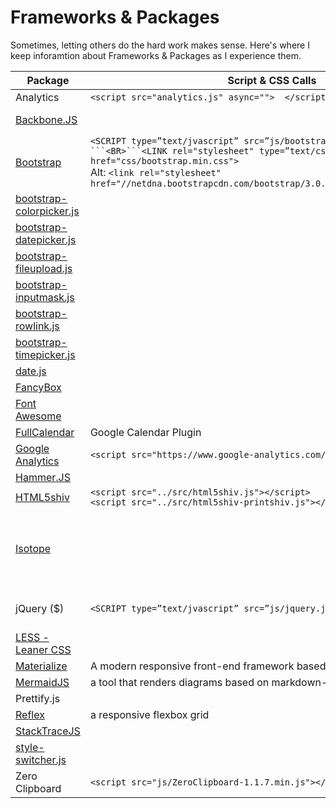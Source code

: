 # Frameworks & Packages

Sometimes, letting others do the hard work makes sense.  Here's where I keep inforamtion about Frameworks & Packages as I experience them.

| Package | Script & CSS Calls| Notes |  
| ---- | ---- | ---- |  
| Analytics | `<script src="analytics.js" async="">  </script>` |  |  
| [Backbone.JS](http://backbonejs.org) |  | Jeremy Ashkenas | 
| [Bootstrap](http://getbootstrap.com) | `<SCRIPT type=”text/jvascript” src=”js/bootstrap.min.js”></SCRIPT> ```<BR>```<LINK rel="stylesheet" type=”text/css” href="css/bootstrap.min.css"> ` <BR> Alt: `<link rel="stylesheet" href="//netdna.bootstrapcdn.com/bootstrap/3.0.0/css/bootstrap.min.css">`| A twitter creation |  
| [bootstrap-colorpicker.js](http://www.eyecon.ro/bootstrap-colorpicker)  |  |  |  
| [bootstrap-datepicker.js](http://www.eyecon.ro/bootstrap-datepicker)  |  |  |  
| [bootstrap-fileupload.js](http://jasny.github.com/bootstrap/javascript.html#fileupload) |  |  |  
| [bootstrap-inputmask.js](http://twitter.github.com/bootstrap/javascript.html#tooltips) |  |  |  
| [bootstrap-rowlink.js](http://jasny.github.com/bootstrap/javascript.html#rowlink)  |  |  |  
| [bootstrap-timepicker.js](http://www.github.com/jdewit/bootstrap-timepicker) |  |  |  
| [date.js](http://www.datejs.com/) |  |  |  
| [FancyBox](fancyapps.com) |  |  |  
| [Font Awesome](https://fontawesome.com/) |  |  |  
| [FullCalendar](http://arshaw.com/fullcalendar/) |  Google Calendar Plugin |  |  
| [Google Analytics](https://www.google-analytics.com/) | `<script src="https://www.google-analytics.com/analytics.js"></script>` |  |  
| [Hammer.JS](https://hammerjs.github.io/)  |  |  |  
| [HTML5shiv](https://github.com/aFarkas/html5shiv) | `<script src="../src/html5shiv.js"></script>` <BR> `<script src="../src/html5shiv-printshiv.js"></script>` |  |  
| [Isotope](http://isotope.metafizzy.co) |  | An exquisite jQuery plugin for magical layouts |  
| jQuery ($) |```<SCRIPT type=”text/jvascript” src=”js/jquery.js”></SCRIPT>```| John Resig's best! |
| [LESS - Leaner CSS](http://lesscss.org)  |  |  |  
| [Materialize](https://materializecss.com) | A modern responsive front-end framework based on Material Design |  |  
| [MermaidJS](https://mermaid-js.github.io/) | a tool that renders diagrams based on markdown-like text content |  
| Prettify.js |  |   |  
| [Reflex](https://github.com/leejordan/reflex) | a responsive flexbox grid |  | [Underscore](https://underscorejs.org) |  | Jeremy Ashkenas at https://github.com/jashkenas/underscore |  
| [StackTraceJS](https://www.stacktracejs.com/)  |  |  |  
| [style-switcher.js](http://onokumus.com/)  |  |  |  
| Zero Clipboard | `<script src="js/ZeroClipboard-1.1.7.min.js"></script>` |  | 

